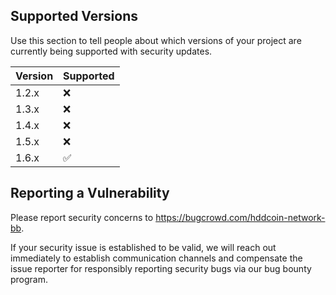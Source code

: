 ## Supported Versions

Use this section to tell people about which versions of your project are
currently being supported with security updates.

| Version | Supported          |
| ------- | ------------------ |
| 1.2.x   | :x:                |
| 1.3.x   | :x:                |
| 1.4.x   | :x:                |
| 1.5.x   | :x:                |
| 1.6.x   | :white_check_mark: |

## Reporting a Vulnerability

Please report security concerns to https://bugcrowd.com/hddcoin-network-bb.

If your security issue is established to be valid, we will reach out immediately to establish
communication channels and compensate the issue reporter for responsibly reporting security bugs via
our bug bounty program.
